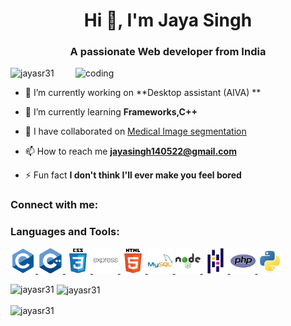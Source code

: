 <h1 align="center">Hi 👋, I'm Jaya Singh</h1>
<h3 align="center">A passionate Web developer from India</h3>
<img align="right" alt ="coding"width="400"src="https://media0.giphy.com/media/RbDKaczqWovIugyJmW/giphy.gif?cid=6c09b952unzev2mgbuvce975za69gv2x3oqp8qmu4mgdakdz&ep=v1_internal_gif_by_id&rid=giphy.gif&ct=g">
<p align="left"> <img src="https://komarev.com/ghpvc/?username=jayasr31&label=Profile%20views&color=0e75b6&style=flat" alt="jayasr31" /> </p>

- 🔭 I’m currently working on **Desktop assistant (AIVA) **

- 🌱 I’m currently learning **Frameworks,C++**

- 👯 I have collaborated on [Medical Image segmentation](https://github.com/Dheerajjha451/OncoScout)

- 📫 How to reach me **jayasingh140522@gmail.com**

- ⚡ Fun fact **I don't think I'll ever make you feel bored**

<h3 align="left">Connect with me:</h3>
<p align="left">
</p>

<h3 align="left">Languages and Tools:</h3>
<p align="left"> <a href="https://www.cprogramming.com/" target="_blank" rel="noreferrer"> <img src="https://raw.githubusercontent.com/devicons/devicon/master/icons/c/c-original.svg" alt="c" width="40" height="40"/> </a> <a href="https://www.w3schools.com/cpp/" target="_blank" rel="noreferrer"> <img src="https://raw.githubusercontent.com/devicons/devicon/master/icons/cplusplus/cplusplus-original.svg" alt="cplusplus" width="40" height="40"/> </a> <a href="https://www.w3schools.com/css/" target="_blank" rel="noreferrer"> <img src="https://raw.githubusercontent.com/devicons/devicon/master/icons/css3/css3-original-wordmark.svg" alt="css3" width="40" height="40"/> </a> <a href="https://expressjs.com" target="_blank" rel="noreferrer"> <img src="https://raw.githubusercontent.com/devicons/devicon/master/icons/express/express-original-wordmark.svg" alt="express" width="40" height="40"/> </a> <a href="https://www.w3.org/html/" target="_blank" rel="noreferrer"> <img src="https://raw.githubusercontent.com/devicons/devicon/master/icons/html5/html5-original-wordmark.svg" alt="html5" width="40" height="40"/> </a> <a href="https://www.mysql.com/" target="_blank" rel="noreferrer"> <img src="https://raw.githubusercontent.com/devicons/devicon/master/icons/mysql/mysql-original-wordmark.svg" alt="mysql" width="40" height="40"/> </a> <a href="https://nodejs.org" target="_blank" rel="noreferrer"> <img src="https://raw.githubusercontent.com/devicons/devicon/master/icons/nodejs/nodejs-original-wordmark.svg" alt="nodejs" width="40" height="40"/> </a> <a href="https://pandas.pydata.org/" target="_blank" rel="noreferrer"> <img src="https://raw.githubusercontent.com/devicons/devicon/2ae2a900d2f041da66e950e4d48052658d850630/icons/pandas/pandas-original.svg" alt="pandas" width="40" height="40"/> </a> <a href="https://www.php.net" target="_blank" rel="noreferrer"> <img src="https://raw.githubusercontent.com/devicons/devicon/master/icons/php/php-original.svg" alt="php" width="40" height="40"/> </a> <a href="https://www.python.org" target="_blank" rel="noreferrer"> <img src="https://raw.githubusercontent.com/devicons/devicon/master/icons/python/python-original.svg" alt="python" width="40" height="40"/> </a> </p>

<p><img align="left" src="https://github-readme-stats.vercel.app/api/top-langs?username=jayasr31&show_icons=true&locale=en&layout=compact" alt="jayasr31" /></p>

<p>&nbsp;<img align="center" src="https://github-readme-stats.vercel.app/api?username=jayasr31&show_icons=true&locale=en" alt="jayasr31" /></p>

<p><img align="center" src="https://github-readme-streak-stats.herokuapp.com/?user=jayasr31&" alt="jayasr31" /></p>

